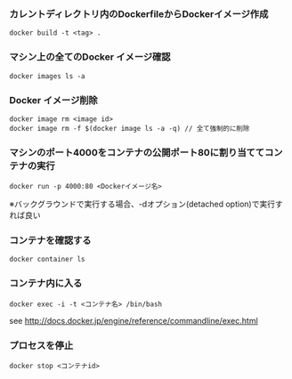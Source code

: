 ### カレントディレクトリ内のDockerfileからDockerイメージ作成
```
docker build -t <tag> .
```

### マシン上の全てのDocker イメージ確認
```
docker images ls -a
```

### Docker イメージ削除
```
docker image rm <image id>
docker image rm -f $(docker image ls -a -q) // 全て強制的に削除
```

### マシンのポート4000をコンテナの公開ポート80に割り当ててコンテナの実行
```
docker run -p 4000:80 <Dockerイメージ名>
```
※バックグラウンドで実行する場合、-dオプション(detached option)で実行すれば良い

### コンテナを確認する
```
docker container ls
```

### コンテナ内に入る
```
docker exec -i -t <コンテナ名> /bin/bash
```
see http://docs.docker.jp/engine/reference/commandline/exec.html

### プロセスを停止
```
docker stop <コンテナid>
```

